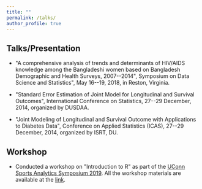 ```yaml
---
title: ""
permalink: /talks/
author_profile: true
---
```


## Talks/Presentation
* "A comprehensive analysis of trends and determinants of HIV/AIDS knowledge among the Bangladeshi women based on Bangladesh Demographic and Health Surveys, 2007--2014", Symposium on Data Science and Statistics", May 16--19, 2018, in Reston, Virginia. 

* "Standard Error Estimation of Joint Model for Longitudinal and Survival Outcomes", International Conference on Statistics, 27--29 December, 2014, organized by DUSDAA.

* "Joint Modeling of Longitudinal and Survival Outcome with Applications to Diabetes Data", Conference on Applied Statistics (ICAS), 27--29 December, 2014, organized by ISRT, DU.

## Workshop 
* Conducted a workshop on "Introduction to R" as part of the [UConn Sports Analytics Symposium 2019](https://statds.org/events/ucsas2019/). All the workshop materials are available at the [link](https://github.com/mdtuhinsheikh/introR_ucsas2019).

